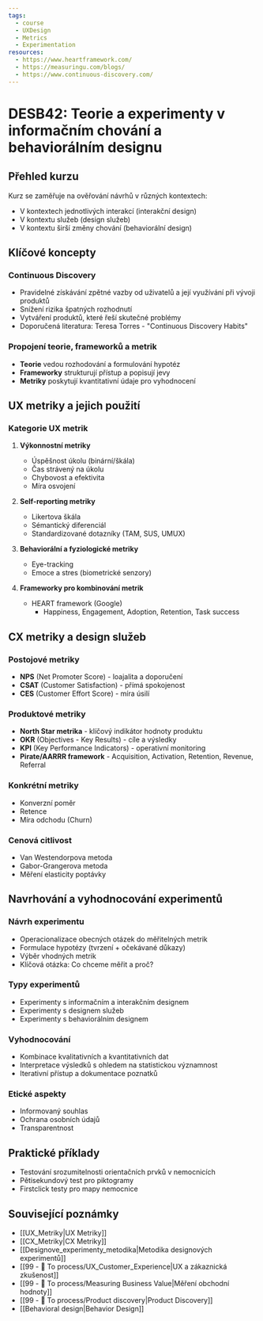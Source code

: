 ```yaml
---
tags:
  - course
  - UXDesign
  - Metrics
  - Experimentation
resources:
  - https://www.heartframework.com/
  - https://measuringu.com/blogs/
  - https://www.continuous-discovery.com/
---
```

# DESB42: Teorie a experimenty v informačním chování a behaviorálním designu

## Přehled kurzu
Kurz se zaměřuje na ověřování návrhů v různých kontextech:
- V kontextech jednotlivých interakcí (interakční design)
- V kontextu služeb (design služeb)
- V kontextu širší změny chování (behaviorální design)

## Klíčové koncepty

### Continuous Discovery
- Pravidelné získávání zpětné vazby od uživatelů a její využívání při vývoji produktů
- Snížení rizika špatných rozhodnutí
- Vytváření produktů, které řeší skutečné problémy
- Doporučená literatura: Teresa Torres - "Continuous Discovery Habits"

### Propojení teorie, frameworků a metrik
- **Teorie** vedou rozhodování a formulování hypotéz
- **Frameworky** strukturují přístup a popisují jevy
- **Metriky** poskytují kvantitativní údaje pro vyhodnocení

## UX metriky a jejich použití

### Kategorie UX metrik
1. **Výkonnostní metriky**
   - Úspěšnost úkolu (binární/škála)
   - Čas strávený na úkolu
   - Chybovost a efektivita
   - Míra osvojení

2. **Self-reporting metriky**
   - Likertova škála
   - Sémantický diferenciál
   - Standardizované dotazníky (TAM, SUS, UMUX)

3. **Behaviorální a fyziologické metriky**
   - Eye-tracking
   - Emoce a stres (biometrické senzory)

4. **Frameworky pro kombinování metrik**
   - HEART framework (Google)
     - Happiness, Engagement, Adoption, Retention, Task success

## CX metriky a design služeb

### Postojové metriky
- **NPS** (Net Promoter Score) - loajalita a doporučení
- **CSAT** (Customer Satisfaction) - přímá spokojenost
- **CES** (Customer Effort Score) - míra úsilí

### Produktové metriky
- **North Star metrika** - klíčový indikátor hodnoty produktu
- **OKR** (Objectives - Key Results) - cíle a výsledky
- **KPI** (Key Performance Indicators) - operativní monitoring
- **Pirate/AARRR framework** - Acquisition, Activation, Retention, Revenue, Referral

### Konkrétní metriky
- Konverzní poměr
- Retence
- Míra odchodu (Churn)

### Cenová citlivost
- Van Westendorpova metoda
- Gabor-Grangerova metoda
- Měření elasticity poptávky

## Navrhování a vyhodnocování experimentů

### Návrh experimentu
- Operacionalizace obecných otázek do měřitelných metrik
- Formulace hypotézy (tvrzení + očekávané důkazy)
- Výběr vhodných metrik
- Klíčová otázka: Co chceme měřit a proč?

### Typy experimentů
- Experimenty s informačním a interakčním designem
- Experimenty s designem služeb
- Experimenty s behaviorálním designem

### Vyhodnocování
- Kombinace kvalitativních a kvantitativních dat
- Interpretace výsledků s ohledem na statistickou významnost
- Iterativní přístup a dokumentace poznatků

### Etické aspekty
- Informovaný souhlas
- Ochrana osobních údajů
- Transparentnost

## Praktické příklady
- Testování srozumitelnosti orientačních prvků v nemocnicích
- Pětisekundový test pro piktogramy
- Firstclick testy pro mapy nemocnice

## Související poznámky
- [[UX_Metriky|UX Metriky]]
- [[CX_Metriky|CX Metriky]]
- [[Designove_experimenty_metodika|Metodika designových experimentů]]
- [[99 - 📄 To process/UX_Customer_Experience|UX a zákaznická zkušenost]]
- [[99 - 📄 To process/Measuring Business Value|Měření obchodní hodnoty]]
- [[99 - 📄 To process/Product discovery|Product Discovery]]
- [[Behavioral design|Behavior Design]]
